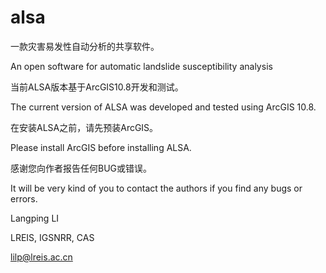 # alsa
一款灾害易发性自动分析的共享软件。

An open software for automatic landslide susceptibility analysis

当前ALSA版本基于ArcGIS10.8开发和测试。

The current version of ALSA was developed and tested using ArcGIS 10.8.

在安装ALSA之前，请先预装ArcGIS。

Please install ArcGIS before installing ALSA.

感谢您向作者报告任何BUG或错误。

It will be very kind of you to contact the authors if you find any bugs or errors.

Langping LI

LREIS, IGSNRR, CAS

lilp@lreis.ac.cn
